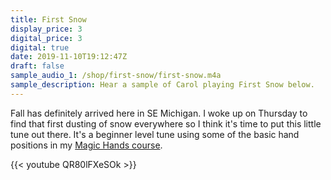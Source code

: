 ```yaml
---
title: First Snow
display_price: 3
digital_price: 3
digital: true
date: 2019-11-10T19:12:47Z
draft: false
sample_audio_1: /shop/first-snow/first-snow.m4a
sample_description: Hear a sample of Carol playing First Snow below.
---
```

Fall has definitely arrived here in SE Michigan. I woke up on Thursday to find that first dusting of snow everywhere so I think it's time to put this little tune out there. It's a beginner level tune using some of the basic hand positions in my [Magic Hands course](/shop/magic-hands).

{{< youtube QR80lFXeSOk >}}

